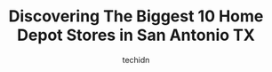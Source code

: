 ---
layout: ampstory
image: https://i0.wp.com/www.depkes.org/wp-content/uploads/2023/06/home-depot-0-in-san-antonio-tx-1685965742.jpeg?resize=640,853
author: techidn
featured: false
description: Discover the impressive array of Home Depot options in San Antonio TX, where you can find 10 of the largest Home Depot establishments in the area. From renowned classics to hidden gems, San 
title: Discovering The Biggest 10 Home Depot Stores in San Antonio TX
cover:
   title: Discovering The Biggest 10 Home Depot Stores in San Antonio TX
   subtitle: Rickpate
   background: https://www.depkes.org/wp-content/uploads/2023/06/home-depot-0-in-san-antonio-tx-1685965742.jpeg

pages: 
 - layout: thirds
   top: <h1>#1 The Home Depot</h1>
   bottom: "<p>I purchased a water heater only to have my plumber tell me it was defective. We went back to the store to exchange it and no one seemed interested on helping us. We final</p>"
   background: https://www.depkes.org/wp-content/uploads/2023/06/home-depot-1-in-san-antonio-tx-1685965743.jpeg
   backgroundblur: true
 - layout: thirds
   top: <h1>#2 The Home Depot</h1>
   bottom: "<p>4909 Windsor Hill, San Antonio, TX 78239, United States</p>"
   background: https://www.depkes.org/wp-content/uploads/2023/06/home-depot-2-in-san-antonio-tx-1685965744.jpeg
   cta:
      link: https://www.depkes.org/blog/discovering-the-biggest-10-home-depot-stores-in-san-antonio-tx/
      text: Discovering The Biggest 10 Home Depot Stores in San Antonio TX
 - layout: thirds
   top: <h1>#3 The Home Depot</h1>
   bottom: "<p>2658 SW Military Dr, San Antonio, TX 78224, United States</p>"
   background: https://www.depkes.org/wp-content/uploads/2023/06/home-depot-3-in-san-antonio-tx-1685965745.jpeg
   cta:
      link: https://www.depkes.org/blog/discovering-the-biggest-10-home-depot-stores-in-san-antonio-tx/
      text: Discovering The Biggest 10 Home Depot Stores in San Antonio TX
 - layout: thirds
   top: <h1>#4 The Home Depot</h1>
   bottom: "<p>5101 Cambray Dr, San Antonio, TX 78229, United States</p>"
   background: https://images.unsplash.com/photo-1462556791646-c201b8241a94?ixlib=rb-4.0.3&ixid=MnwxMjA3fDB8MHxwaG90by1wYWdlfHx8fGVufDB8fHx8&auto=format&fit=crop&w=640&h=853&q=80
   cta:
      link: https://www.depkes.org/blog/discovering-the-biggest-10-home-depot-stores-in-san-antonio-tx/
      text: Discovering The Biggest 10 Home Depot Stores in San Antonio TX
 - layout: thirds
   top: <h1>#5 The Home Depot</h1>
   bottom: "<p>8138 Agora Pkwy, Selma, TX 78154, United States</p>"
   background: https://images.unsplash.com/photo-1597773150796-e5c14ebecbf5?ixlib=rb-4.0.3&ixid=MnwxMjA3fDB8MHxwaG90by1wYWdlfHx8fGVufDB8fHx8&auto=format&fit=crop&w=640&h=853&q=80
   cta:
      link: https://www.depkes.org/blog/discovering-the-biggest-10-home-depot-stores-in-san-antonio-tx/
      text: Discovering The Biggest 10 Home Depot Stores in San Antonio TX
 - layout: thirds
   top: <h1>#6 The Home Depot</h1>
   bottom: "<p>5638 W Loop 1604 N, San Antonio, TX 78251, United States</p>"
   background: https://images.unsplash.com/photo-1618005182384-a83a8bd57fbe?ixlib=rb-4.0.3&ixid=MnwxMjA3fDB8MHxwaG90by1wYWdlfHx8fGVufDB8fHx8&auto=format&fit=crop&w=640&h=853&q=80
   cta:
      link: https://www.depkes.org/blog/discovering-the-biggest-10-home-depot-stores-in-san-antonio-tx/
      text: Discovering The Biggest 10 Home Depot Stores in San Antonio TX
 - layout: thirds
   top: <h1>#7 The Home Depot</h1>
   bottom: "<p>3111 SE Military Dr, San Antonio, TX 78223, United States</p>"
   background: https://images.unsplash.com/photo-1552083974-186346191183?ixlib=rb-4.0.3&ixid=MnwxMjA3fDB8MHxwaG90by1wYWdlfHx8fGVufDB8fHx8&auto=format&fit=crop&w=640&h=853&q=80
   cta:
      link: https://www.depkes.org/blog/discovering-the-biggest-10-home-depot-stores-in-san-antonio-tx/
      text: Discovering The Biggest 10 Home Depot Stores in San Antonio TX
 - layout: thirds
   middle: Continue reading...
   background: https://images.unsplash.com/photo-1522441815192-d9f04eb0615c?ixlib=rb-4.0.3&ixid=MnwxMjA3fDB8MHxwaG90by1wYWdlfHx8fGVufDB8fHx8&auto=format&fit=crop&w=640&h=853&q=80
   cta:
      link: https://www.depkes.org/blog/discovering-the-biggest-10-home-depot-stores-in-san-antonio-tx/
      text: Discovering The Biggest 10 Home Depot Stores in San Antonio TX
      
---